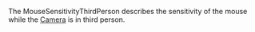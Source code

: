 The MouseSensitivityThirdPerson describes the sensitivity of the mouse while the [Camera](https://developer.roblox.com/en-us/api-reference/class/Camera) is in third person.